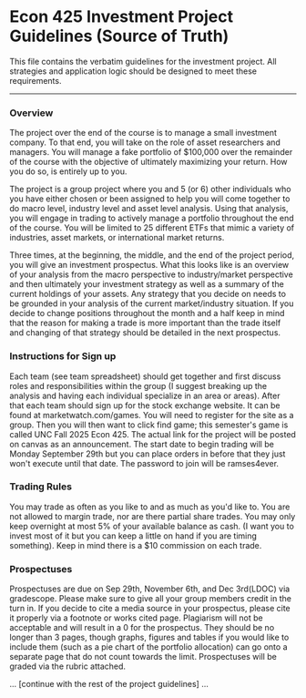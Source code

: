 # Econ 425 Investment Project Guidelines (Source of Truth)

This file contains the verbatim guidelines for the investment project. All strategies and application logic should be designed to meet these requirements.

---

### Overview
The project over the end of the course is to manage a small investment company. To that end, you will take on the role of asset researchers and managers. You will manage a fake portfolio of $100,000 over the remainder of the course with the objective of ultimately maximizing your return. How you do so, is entirely up to you.

The project is a group project where you and 5 (or 6) other individuals who you have either chosen or been assigned to help you will come together to do macro level, industry level and asset level analysis. Using that analysis, you will engage in trading to actively manage a portfolio throughout the end of the course. You will be limited to 25 different ETFs that mimic a variety of industries, asset markets, or international market returns.

Three times, at the beginning, the middle, and the end of the project period, you will give an investment prospectus. What this looks like is an overview of your analysis from the macro perspective to industry/market perspective and then ultimately your investment strategy as well as a summary of the current holdings of your assets. Any strategy that you decide on needs to be grounded in your analysis of the current market/industry situation. If you decide to change positions throughout the month and a half keep in mind that the reason for making a trade is more important than the trade itself and changing of that strategy should be detailed in the next prospectus.

### Instructions for Sign up
Each team (see team spreadsheet) should get together and first discuss roles and responsibilities within the group (I suggest breaking up the analysis and having each individual specialize in an area or areas). After that each team should sign up for the stock exchange website. It can be found at marketwatch.com/games. You will need to register for the site as a group. Then you will then want to click find game; this semester's game is called UNC Fall 2025 Econ 425. The actual link for the project will be posted on canvas as an announcement. The start date to begin trading will be Monday September 29th but you can place orders in before that they just won't execute until that date. The password to join will be ramses4ever.

### Trading Rules
You may trade as often as you like to and as much as you'd like to. You are not allowed to margin trade, nor are there partial share trades. You may only keep overnight at most 5% of your available balance as cash. (I want you to invest most of it but you can keep a little on hand if you are timing something). Keep in mind there is a $10 commission on each trade.

### Prospectuses
Prospectuses are due on Sep 29th, November 6th, and Dec 3rd(LDOC) via gradescope. Please make sure to give all your group members credit in the turn in. If you decide to cite a media source in your prospectus, please cite it properly via a footnote or works cited page. Plagiarism will not be acceptable and will result in a 0 for the prospectus. They should be no longer than 3 pages, though graphs, figures and tables if you would like to include them (such as a pie chart of the portfolio allocation) can go onto a separate page that do not count towards the limit. Prospectuses will be graded via the rubric attached.

... [continue with the rest of the project guidelines] ...